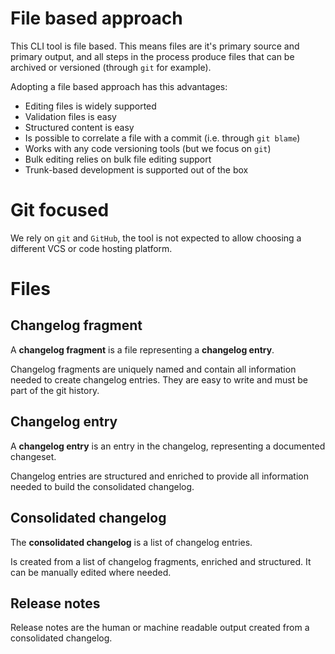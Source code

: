 # File based approach

This CLI tool is file based. This means files are it's primary source and primary output, and all steps in the process produce files that can be archived or versioned (through `git` for example).

Adopting a file based approach has this advantages:
- Editing files is widely supported 
- Validation files is easy
- Structured content is easy
- Is possible to correlate a file with a commit (i.e. through `git blame`)
- Works with any code versioning tools (but we focus on `git`)
- Bulk editing relies on bulk file editing support
- Trunk-based development is supported out of the box

# Git focused

We rely on `git` and `GitHub`, the tool is not expected to allow choosing a different VCS or code hosting platform.

# Files
## Changelog fragment

A **changelog fragment** is a file representing a **changelog entry**. 

Changelog fragments are uniquely named and contain all information needed to create changelog entries. They are easy to write and must be part of the git history.

## Changelog entry

A **changelog entry** is an entry in the changelog, representing a documented changeset.

Changelog entries are structured and enriched to provide all information needed to build the consolidated changelog.

## Consolidated changelog

The **consolidated changelog** is a list of changelog entries.

Is created from a list of changelog fragments, enriched and structured. It can be manually edited where needed.

## Release notes

Release notes are the human or machine readable output created from a consolidated changelog.
